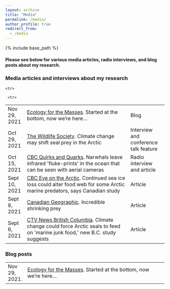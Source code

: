 ```yaml
---
layout: archive
title: "Media"
permalink: /media/
author_profile: true
redirect_from:
  - /media
---
```


{% include base_path %}
<h4>Please see below for various media articles, radio interviews, and blog posts about my research.</h4>

<h3>Media articles and interviews about my research</h3>
<table class="tg">
<tbody>
<tr>
<td width="12%">Nov 29, 2021</td>
<td width="65%"><a href="https://ecologyforthemasses.com/2021/11/24/started-at-the-bottom-now-were-here/" rel="noopener noreferrer">Ecology for the Masses</a>. Started at the bottom, now we’re here… </td>
<td width="23%">Blog</td>
</tr>
  
  <tr>
<td width="12%">Oct 29, 2021</td>
<td width="65%"><a href="https://wildlife.org/tws2021-climate-change-may-shift-seal-prey-in-arctic/" rel="noopener noreferrer">The Wildlife Society</a>. Climate change may shift seal prey in the Arctic</td>
<td width="23%">Interview and conference talk feature</td>
</tr>
  
    <tr>
<td width="12%">Oct 15, 2021</td>
<td width="65%"><a href="https://www.cbc.ca/radio/quirks/oct-16-fecal-transplants-a-fountain-of-youth-supernova-on-repeat-bee-dancing-reveals-foraging-habits-and-mo-1.6211282/narwhals-leave-infrared-fluke-prints-in-the-ocean-that-can-be-seen-with-aerial-cameras-1.6211284" rel="noopener noreferrer">CBC Quirks and Quarks</a>. Narwhals leave infrared 'fluke-prints' in the ocean that can be seen with aerial cameras</td>
<td width="23%">Radio interview and article</td>
</tr>
  
   <tr>
<td width="12%">Sept 10, 2021</td>
<td width="65%"><a href="https://www.rcinet.ca/eye-on-the-arctic/2021/09/10/continued-sea-ice-loss-could-alter-food-web-for-some-arctic-marine-predators-says-canadian-study/" rel="noopener noreferrer">CBC Eye on the Arctic</a>. Continued sea ice loss could alter food web for some Arctic marine predators, says Canadian study</td>
<td width="23%">Article</td>
</tr>

   <tr>
<td width="12%">Sept 8, 2021</td>
<td width="65%"><a href="https://www.canadiangeographic.ca/article/wildlife-wednesday-iconic-loon-trouble" rel="noopener noreferrer">Canadian Geographic</a>. Incredible shrinking prey</td>
<td width="23%">Article</td>
</tr>

     <tr>
<td width="12%">Sept 6, 2021</td>
<td width="65%"><a href="https://www.canadiangeographic.ca/article/wildlife-wednesday-iconic-loon-trouble" rel="noopener noreferrer">CTV News British Columbia</a>. Climate change could force Arctic seals to feed on 'marine junk food,' new B.C. study suggests</td>
<td width="23%">Article</td>
</tr>
  
</tbody>
</table>


<h3>Blog posts</h3>
<table class="tg">
<tbody>
<tr>
<td width="5%">Nov 29, 2021.</td>
<td width="95%"><a href="https://ecologyforthemasses.com/2021/11/24/started-at-the-bottom-now-were-here/" rel="noopener noreferrer">Ecology for the Masses</a>. Started at the bottom, now we’re here… </td>
</tr>
</tbody>
</table>
